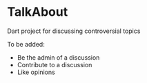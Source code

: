 # TalkAbout

Dart project for discussing controversial topics

To be added:

- Be the admin of a discussion
- Contribute to a discussion
- Like opinions
